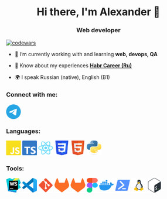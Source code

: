 <h1 align="center">Hi there, I'm Alexander 👋</h1>
<h3 align="center">Web developer</h3>

[![codewars](https://www.codewars.com/users/AlexanderStreltsov/badges/small)](https://www.codewars.com/users/AlexanderStreltsov)

- 🌱 I’m currently working with and learning **web, devops, QA**

- 📄 Know about my experiences [**Habr Career (Ru)**](https://career.habr.com/alexanderstreltsov)

- 🌍 I speak Russian (native), English (B1)

### Connect with me:

<p align="left">
<a href="https://t.me/alexander_streltsov91" target="blank"><img align="center" src="https://raw.githubusercontent.com/AlexanderStreltsov/AlexanderStreltsov/main/.github/images/telegram.svg" alt="alexanderstreltsov" height="40" width="40" /></a>
</p>

### Languages:

<p align="left">
<a href="https://www.javascript.com/" target="_blank" rel="noreferrer"><img src="https://raw.githubusercontent.com/AlexanderStreltsov/AlexanderStreltsov/main/.github/images/js.svg" alt="js" width="40" height="40"/></a>
<a href="https://www.typescriptlang.org/" target="_blank" rel="noreferrer"><img src="https://raw.githubusercontent.com/AlexanderStreltsov/AlexanderStreltsov/main/.github/images/ts.svg" alt="ts" width="40" height="40"/></a>
<a href="https://react.dev/" target="_blank" rel="noreferrer"><img src="https://raw.githubusercontent.com/AlexanderStreltsov/AlexanderStreltsov/main/.github/images/react.svg" alt="react" width="40" height="40"/></a>
<a href="https://www.w3schools.com/css/" target="_blank" rel="noreferrer"><img src="https://raw.githubusercontent.com/AlexanderStreltsov/AlexanderStreltsov/main/.github/images/css3.svg" alt="css3" width="40" height="40"/></a>
<a href="https://www.w3.org/html/" target="_blank" rel="noreferrer"><img src="https://raw.githubusercontent.com/AlexanderStreltsov/AlexanderStreltsov/main/.github/images/html5.svg" alt="html5" width="40" height="40"/></a>
<a href="https://www.python.org" target="_blank" rel="noreferrer"><img src="https://raw.githubusercontent.com/AlexanderStreltsov/AlexanderStreltsov/main/.github/images/python.svg" alt="python" width="40" height="40"/></a>
</p>

### Tools:

<p align="left">
<a href="https://www.jetbrains.com/webstorm/" target="_blank" rel="noreferrer"><img src="https://raw.githubusercontent.com/AlexanderStreltsov/AlexanderStreltsov/main/.github/images/webstorm.svg" alt="git" width="40" height="40"/></a>
<a href="https://code.visualstudio.com/" target="_blank" rel="noreferrer"><img src="https://raw.githubusercontent.com/AlexanderStreltsov/AlexanderStreltsov/main/.github/images/vscode.svg" alt="git" width="40" height="40"/></a>
<a href="https://git-scm.com/" target="_blank" rel="noreferrer"><img src="https://raw.githubusercontent.com/AlexanderStreltsov/AlexanderStreltsov/main/.github/images/git.svg" alt="git" width="40" height="40"/></a>
<a href="https://about.gitlab.com/" target="_blank" rel="noreferrer"><img src="https://raw.githubusercontent.com/AlexanderStreltsov/AlexanderStreltsov/main/.github/images/gitlab.svg" alt="git" width="40" height="40"/></a>
<a href="https://about.gitlab.com/" target="_blank" rel="noreferrer"><img src="https://raw.githubusercontent.com/AlexanderStreltsov/AlexanderStreltsov/main/.github/images/gitlab.svg" alt="gitlab" width="40" height="40"/></a>
<a href="https://www.figma.com/" target="_blank" rel="noreferrer"><img src="https://raw.githubusercontent.com/AlexanderStreltsov/AlexanderStreltsov/main/.github/images/figma.svg" alt="figma" width="30" height="40"/></a>
<a href="https://www.docker.com/" target="_blank" rel="noreferrer"> <img src="https://raw.githubusercontent.com/AlexanderStreltsov/AlexanderStreltsov/main/.github/images/docker.svg" alt="docker" width="40" height="40"/></a>
<a href="https://learn.microsoft.com/en-us/powershell/" target="_blank" rel="noreferrer"><img src="https://raw.githubusercontent.com/AlexanderStreltsov/AlexanderStreltsov/main/.github/images/powershell.svg" alt="powershell" width="40" height="40"/></a>
<a href="https://www.linux.org/" target="_blank" rel="noreferrer"><img src="https://raw.githubusercontent.com/AlexanderStreltsov/AlexanderStreltsov/main/.github/images/linux.svg" alt="linux" width="40" height="40"/></a>
<a href="http://www.gnu.org/software/bash/" target="_blank" rel="noreferrer"> <img src="https://raw.githubusercontent.com/AlexanderStreltsov/AlexanderStreltsov/main/.github/images/bash.svg" alt="bash" width="40" height="40"/></a>
</p>

